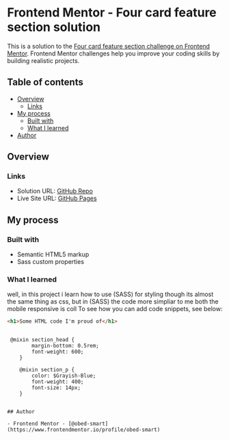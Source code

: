 # Frontend Mentor - Four card feature section solution

This is a solution to the [Four card feature section challenge on Frontend Mentor](https://www.frontendmentor.io/challenges/four-card-feature-section-weK1eFYK). Frontend Mentor challenges help you improve your coding skills by building realistic projects. 

## Table of contents

- [Overview](#overview)
  - [Links](#links)
- [My process](#my-process)
  - [Built with](#built-with)
  - [What I learned](#what-i-learned)
- [Author](#author)

## Overview

[](./screenshot/desktop-view.png)

### Links

- Solution URL: [GitHub Repo](https://github.com/obed-smart/four-card-featuregit)
- Live Site URL: [GitHub Pages]()

## My process

### Built with

- Semantic HTML5 markup
- Sass custom properties

### What I learned

well, in this project i learn how to use (SASS) for styling though its almost the same thing as css, but in (SASS) the code more simpliar to me both the mobile responsive is coll
To see how you can add code snippets, see below:

```html
<h1>Some HTML code I'm proud of</h1>
```
```Sass/Scss

 @mixin section_head {
        margin-bottom: 0.5rem;
        font-weight: 600;
    }

    @mixin section_p {
        color: $Grayish-Blue;
        font-weight: 400;
        font-size: 14px;
    }


## Author

- Frontend Mentor - [@obed-smart](https://www.frontendmentor.io/profile/obed-smart)
